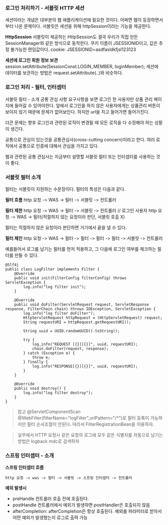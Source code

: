 ### 로그인 처리하기 - 서블릿 HTTP 세션
세션이라는 개념은 대부분의 웹 애플리케이션에 필요한 것이다. 어쩌면 웹이 등장하면서 부터 나온 문제이다.
서블릿은 세션을 위해 httpSession이라는 기능을 제공한다.

**HttpSession**
서블릿이 제공하는 HttpSession도 결국 우리가 직접 만든 SessionManager와 같은 방식으로 동작한다.
쿠키 이름이 JSESSIONID이고, 값은 추정 불가능한 랜덤값이다.
cookie: JSESSIONID=asdfasldkfjsl123123

**세션에 로그인 회원 정보 보관**
session.setAttribute(SessionConst.LOGIN_MEMBER, loginMember);
세션에 데이터를 보관하는 방법은 request.setAttribute(..)와 비슷하다.

### 로그인 처리 - 필터, 인터셉터

서블릿 필터 - 소개
공통 관심 사항
요구사항을 보면 로그인 한 사용자만 상품 관리 페이지에 들어갈 수 있어야한다. 앞에서 로그인을 하지 않은 사용자에게는 상품관리 버튼이 보이지 않기 때문에 문제가 없어보인다. 하지만 url을 치고 들어가면 들어가진다.

더큰 문제는 향후 로그인과 관련된 로직이 변경될 때 모든 로직을 다 수정해야 하는 상황이 생긴다.

공통으로 관심이 있는것을 공통관심사(cross-cutting concern)이라고 한다. 여러 로직에서 공통으로 인증에 대해서 관심을 가지고 있다.

웹과 관련된 공통 관심사는 지금부터 설명할 서블릿 필터 또는 인터셉터를 사용하는 것이 좋다.

### 서블릿 필터 소개
필터는 서블릿이 지원하는 수문장이다. 필터의 특성은 다음과 같다.

**필터 흐름**
http 요청 -> WAS -> 필터 -> 서블릿 -> 컨트롤러

**필터 제한**
http 요청 -> WAS -> 필터 -> 서블릿 -> 컨트롤러 // 로그인 사용자
http 요청 -> WAS -> 필터(적절하지 않는 요청이라 판단, 서블릿 호출 X)

필터는 적절하지 않은 요청이라 판단하면 거기에서 끝을 낼 수 있다.

**필터 체인**
http 요청 -> WAS -> 필터 -> 필터 -> 필터 -> 필터 -> 서블릿 -> 컨트롤러

예를들어서 로그를 남기는 필터를 먼저 적용하고, 그 다음에 로그인 여부를 체크하는 필터를 만들 수 있다.

```
@Slf4j
public class LogFilter implements Filter {
    @Override
    public void init(FilterConfig filterConfig) throws ServletException {
        log.info("log filter init");
    }

    @Override
    public void doFilter(ServletRequest request, ServletResponse response, FilterChain chain) throws IOException, ServletException {
        log.info("log filter doFilter");
        HttpServletRequest httpRequest = (HttpServletRequest) request;
        String requestURI = httpRequest.getRequestURI();

        String uuid = UUID.randomUUID().toString();

        try {
            log.info("REQUEST [{}][{}]", uuid, requestURI);
            chain.doFilter(request, response);
        } catch (Exception e) {
            throw e;
        } finally {
            log.info("RESPONSE[{}][{}]", uuid, requestURI);
        }
    }

    @Override
    public void destroy() {
        log.info("log filter destroy");
    }
}
```

> 참고
> @ServletComponentScan @WebFilter(filterName="logFilter",urlPattern="/*")로 필터 등록이 가능하지만 필터 순서조절이 안된다. 따라서 FilterRegistrationBean을 이용하자.


> 실무에서 HTTP 요청시 같은 요청의 로그에 모두 같은 식별자를 자동으로 남기는 방법은 logback mdc로 검색하자


### 스프링 인터셉터 - 소개
**스프링 인터셉터 흐름**
```
http 요청 -> was -> 필터 -> 서블릿 -> 스프링 인터셉터 -> 컨트롤러
```

**예외 발생시**
- preHandle 컨트롤러 호출 전에 호출된다.
- postHandle 컨트롤러에서 예외가 발생하면 postHandler은 호출되지 않음
- afterCompletion: afterCompletion은 항상 호출된다. 예외를 파라미터로 받아서 어떤 예외가 발생했는지 로그로 출력 가능


